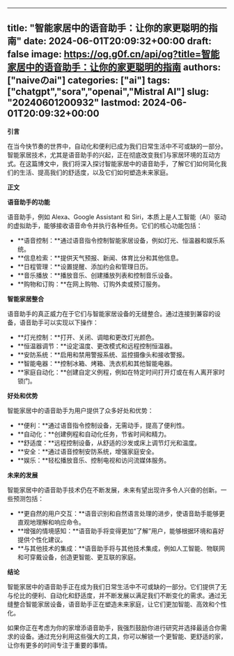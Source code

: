 
---
title: "智能家居中的语音助手：让你的家更聪明的指南"
date: 2024-06-01T20:09:32+00:00
draft: false
image: https://og.g0f.cn/api/og?title=智能家居中的语音助手：让你的家更聪明的指南
authors: ["naiveのai"]
categories: ["ai"]
tags: ["chatgpt","sora","openai","Mistral AI"]
slug: "20240601200932"
lastmod: 2024-06-01T20:09:32+00:00
---
**引言**

在当今快节奏的世界中，自动化和便利已成为我们日常生活中不可或缺的一部分。智能家居技术，尤其是语音助手的兴起，正在彻底改变我们与家居环境的互动方式。在这篇博文中，我们将深入探讨智能家居中的语音助手，了解它们如何简化我们的生活、提高我们的舒适度，以及它们如何塑造未来家庭。

**正文**

**语音助手的功能**

语音助手，例如 Alexa、Google Assistant 和 Siri，本质上是人工智能（AI）驱动的虚拟助手，能够接收语音命令并执行各种任务。它们的核心功能包括：

* **语音控制：**通过语音指令控制智能家居设备，例如灯光、恒温器和娱乐系统。
* **信息检索：**提供天气预报、新闻、体育比分和其他信息。
* **日程管理：**设置提醒、添加约会和管理日历。
* **音乐播放：**播放音乐、创建播放列表和控制音乐设备。
* **购物和订购：**在网上购物、订购外卖或预订服务。

**智能家居整合**

语音助手的真正威力在于它们与智能家居设备的无缝整合。通过连接到兼容的设备，语音助手可以实现以下操作：

* **灯光控制：**打开、关闭、调暗和更改灯光颜色。
* **恒温器调节：**设定温度、更改模式和远程控制恒温器。
* **安防系统：**启用和禁用警报系统、监控摄像头和接收警报。
* **智能电器：**控制冰箱、烤箱、洗衣机和其他智能电器。
* **家庭自动化：**创建自定义例程，例如在特定时间打开灯或在有人离开家时锁门。

**好处和优势**

智能家居中的语音助手为用户提供了众多好处和优势：

* **便利：**通过语音指令控制设备，无需动手，提高了便利性。
* **自动化：**创建例程和自动化任务，节省时间和精力。
* **舒适度：**远程控制设备，从舒适的沙发或床上调节灯光和温度。
* **安全：**通过语音控制安防系统，增强家庭安全。
* **娱乐：**轻松播放音乐、控制电视和访问流媒体服务。

**未来的发展**

智能家居中的语音助手技术仍在不断发展，未来有望出现许多令人兴奋的创新。一些预测包括：

* **更自然的用户交互：**语音识别和自然语言处理的进步，使语音助手能够更直观地理解和响应命令。
* **增强的情境感知：**语音助手将变得更加“了解”用户，能够根据环境和喜好提供个性化建议。
* **与其他技术的集成：**语音助手将与其他技术集成，例如人工智能、物联网和可穿戴设备，创造更智能、更互联的家庭。

**结论**

智能家居中的语音助手正在成为我们日常生活中不可或缺的一部分。它们提供了无与伦比的便利、自动化和舒适度，并不断发展以满足我们不断变化的需求。通过无缝整合智能家居设备，语音助手正在塑造未来家庭，让它们更加智能、高效和个性化。

如果你正在考虑为你的家增添语音助手，我强烈鼓励你进行研究并选择最适合你需求的设备。通过充分利用这些强大的工具，你可以解锁一个更智能、更舒适的家，让你有更多的时间专注于重要的事情。